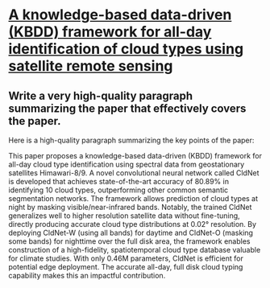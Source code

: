 # [A knowledge-based data-driven (KBDD) framework for all-day   identification of cloud types using satellite remote sensing](https://arxiv.org/abs/2312.00308)

## Write a very high-quality paragraph summarizing the paper that effectively covers the paper.

 Here is a high-quality paragraph summarizing the key points of the paper:

This paper proposes a knowledge-based data-driven (KBDD) framework for all-day cloud type identification using spectral data from geostationary satellites Himawari-8/9. A novel convolutional neural network called CldNet is developed that achieves state-of-the-art accuracy of 80.89% in identifying 10 cloud types, outperforming other common semantic segmentation networks. The framework allows prediction of cloud types at night by masking visible/near-infrared bands. Notably, the trained CldNet generalizes well to higher resolution satellite data without fine-tuning, directly producing accurate cloud type distributions at 0.02° resolution. By deploying CldNet-W (using all bands) for daytime and CldNet-O (masking some bands) for nighttime over the full disk area, the framework enables construction of a high-fidelity, spatiotemporal cloud type database valuable for climate studies. With only 0.46M parameters, CldNet is efficient for potential edge deployment. The accurate all-day, full disk cloud typing capability makes this an impactful contribution.
